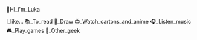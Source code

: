    🙋HI_i'm_Luka
   
I_like...
   📚_To_read
 🎨_Draw
   📺_Watch_cartons_and_anime
 🎧_Listen_music
   🎮_Play_games
 👾_Other_geek
